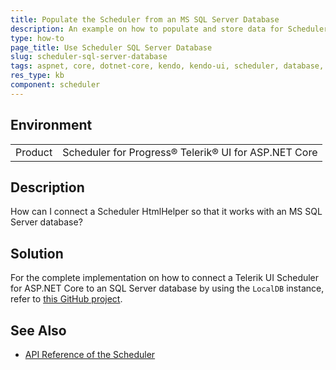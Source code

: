 ```yaml
---
title: Populate the Scheduler from an MS SQL Server Database
description: An example on how to populate and store data for Scheduler in an SQL Server database in Telerik UI for ASP.NET Core.
type: how-to
page_title: Use Scheduler SQL Server Database
slug: scheduler-sql-server-database
tags: aspnet, core, dotnet-core, kendo, kendo-ui, scheduler, database, sql-server, sql
res_type: kb
component: scheduler
---
```


## Environment

<table>
 <tr>
  <td>Product</td>
  <td>Scheduler for Progress® Telerik® UI for ASP.NET Core</td>
 </tr>
</table>

## Description

How can I connect a Scheduler HtmlHelper so that it works with an MS SQL Server database?

## Solution

For the complete implementation on how to connect a Telerik UI Scheduler for ASP.NET Core to an SQL Server database by using the `LocalDB` instance, refer to [this GitHub project](https://github.com/telerik/ui-for-aspnet-core-examples/tree/master/Telerik.Examples.Mvc).

## See Also

* [API Reference of the Scheduler](https://docs.telerik.com/kendo-ui/api/javascript/ui/scheduler)

